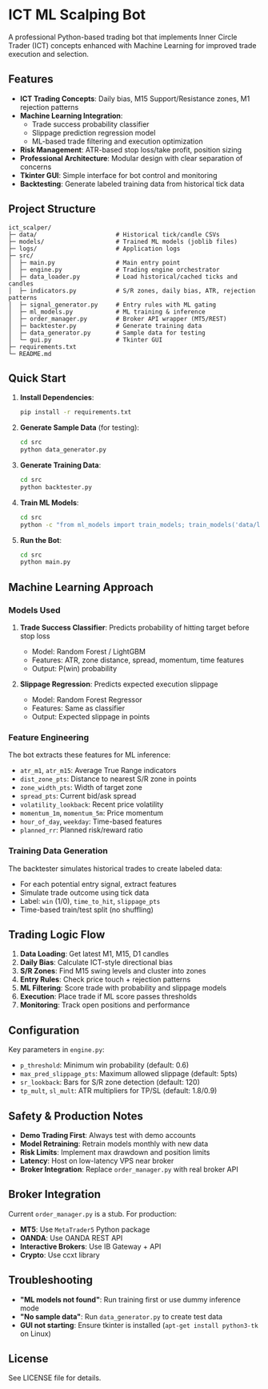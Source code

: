 # ICT ML Scalping Bot

A professional Python-based trading bot that implements Inner Circle Trader (ICT) concepts enhanced with Machine Learning for improved trade execution and selection.

## Features

- **ICT Trading Concepts**: Daily bias, M15 Support/Resistance zones, M1 rejection patterns
- **Machine Learning Integration**: 
  - Trade success probability classifier
  - Slippage prediction regression model
  - ML-based trade filtering and execution optimization
- **Risk Management**: ATR-based stop loss/take profit, position sizing
- **Professional Architecture**: Modular design with clear separation of concerns
- **Tkinter GUI**: Simple interface for bot control and monitoring
- **Backtesting**: Generate labeled training data from historical tick data

## Project Structure

```
ict_scalper/
├─ data/                      # Historical tick/candle CSVs
├─ models/                    # Trained ML models (joblib files)  
├─ logs/                      # Application logs
├─ src/
│  ├─ main.py                 # Main entry point
│  ├─ engine.py               # Trading engine orchestrator
│  ├─ data_loader.py          # Load historical/cached ticks and candles
│  ├─ indicators.py           # S/R zones, daily bias, ATR, rejection patterns
│  ├─ signal_generator.py     # Entry rules with ML gating
│  ├─ ml_models.py            # ML training & inference
│  ├─ order_manager.py        # Broker API wrapper (MT5/REST)
│  ├─ backtester.py           # Generate training data
│  ├─ data_generator.py       # Sample data for testing
│  └─ gui.py                  # Tkinter GUI
├─ requirements.txt
└─ README.md
```

## Quick Start

1. **Install Dependencies**:
   ```bash
   pip install -r requirements.txt
   ```

2. **Generate Sample Data** (for testing):
   ```bash
   cd src
   python data_generator.py
   ```

3. **Generate Training Data**:
   ```bash
   cd src  
   python backtester.py
   ```

4. **Train ML Models**:
   ```bash
   cd src
   python -c "from ml_models import train_models; train_models('data/labeled_trades.csv', 'models')"
   ```

5. **Run the Bot**:
   ```bash
   cd src
   python main.py
   ```

## Machine Learning Approach

### Models Used

1. **Trade Success Classifier**: Predicts probability of hitting target before stop loss
   - Model: Random Forest / LightGBM 
   - Features: ATR, zone distance, spread, momentum, time features
   - Output: P(win) probability

2. **Slippage Regression**: Predicts expected execution slippage
   - Model: Random Forest Regressor
   - Features: Same as classifier
   - Output: Expected slippage in points

### Feature Engineering

The bot extracts these features for ML inference:
- `atr_m1`, `atr_m15`: Average True Range indicators
- `dist_zone_pts`: Distance to nearest S/R zone in points
- `zone_width_pts`: Width of target zone
- `spread_pts`: Current bid/ask spread  
- `volatility_lookback`: Recent price volatility
- `momentum_1m`, `momentum_5m`: Price momentum
- `hour_of_day`, `weekday`: Time-based features
- `planned_rr`: Planned risk/reward ratio

### Training Data Generation

The backtester simulates historical trades to create labeled data:
- For each potential entry signal, extract features
- Simulate trade outcome using tick data
- Label: `win` (1/0), `time_to_hit`, `slippage_pts`
- Time-based train/test split (no shuffling)

## Trading Logic Flow

1. **Data Loading**: Get latest M1, M15, D1 candles
2. **Daily Bias**: Calculate ICT-style directional bias
3. **S/R Zones**: Find M15 swing levels and cluster into zones
4. **Entry Rules**: Check price touch + rejection patterns
5. **ML Filtering**: Score trade with probability and slippage models
6. **Execution**: Place trade if ML score passes thresholds
7. **Monitoring**: Track open positions and performance

## Configuration

Key parameters in `engine.py`:
- `p_threshold`: Minimum win probability (default: 0.6)
- `max_pred_slippage_pts`: Maximum allowed slippage (default: 5pts)
- `sr_lookback`: Bars for S/R zone detection (default: 120)
- `tp_mult`, `sl_mult`: ATR multipliers for TP/SL (default: 1.8/0.9)

## Safety & Production Notes

- **Demo Trading First**: Always test with demo accounts
- **Model Retraining**: Retrain models monthly with new data  
- **Risk Limits**: Implement max drawdown and position limits
- **Latency**: Host on low-latency VPS near broker
- **Broker Integration**: Replace `order_manager.py` with real broker API

## Broker Integration

Current `order_manager.py` is a stub. For production:

- **MT5**: Use `MetaTrader5` Python package
- **OANDA**: Use OANDA REST API
- **Interactive Brokers**: Use IB Gateway + API
- **Crypto**: Use ccxt library

## Troubleshooting

- **"ML models not found"**: Run training first or use dummy inference mode
- **"No sample data"**: Run `data_generator.py` to create test data
- **GUI not starting**: Ensure tkinter is installed (`apt-get install python3-tk` on Linux)

## License

See LICENSE file for details.
